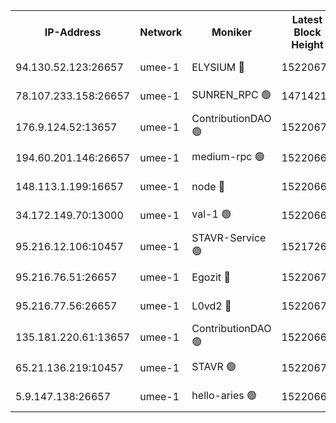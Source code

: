 


<table><tr><th>IP-Address</th><th>Network</th><th>Moniker</th><th>Latest Block Height</th><th>Earliest Block Height</th><th>Catching Up</th><th>Tx Index</th><th>Voting Power</th><th>Scan Time</th></tr><tr><td>94.130.52.123:26657</td><td>umee-1</td><td>ELYSIUM 🔴</td><td>15220676</td><td>3216011</td><td>False</td><td>off</td><td>27073709</td><td>2024-12-15T12:22:15.185580686UTC</td></tr><tr><td>78.107.233.158:26657</td><td>umee-1</td><td>SUNREN_RPC 🟢</td><td>14714211</td><td>13338194</td><td>False</td><td>on</td><td>0</td><td>2024-12-15T12:21:51.459191906UTC</td></tr><tr><td>176.9.124.52:13657</td><td>umee-1</td><td>ContributionDAO 🟢</td><td>15220670</td><td>13924595</td><td>False</td><td>on</td><td>0</td><td>2024-12-15T12:21:40.644283676UTC</td></tr><tr><td>194.60.201.146:26657</td><td>umee-1</td><td>medium-rpc 🟢</td><td>15220662</td><td>14648126</td><td>False</td><td>on</td><td>0</td><td>2024-12-15T12:21:08.602135856UTC</td></tr><tr><td>148.113.1.199:16657</td><td>umee-1</td><td>node 🔴</td><td>15220662</td><td>14696187</td><td>False</td><td>off</td><td>1666214</td><td>2024-12-15T12:21:06.072525088UTC</td></tr><tr><td>34.172.149.70:13000</td><td>umee-1</td><td>val-1 🟢</td><td>15220669</td><td>14743001</td><td>False</td><td>off</td><td>0</td><td>2024-12-15T12:21:34.163068487UTC</td></tr><tr><td>95.216.12.106:10457</td><td>umee-1</td><td>STAVR-Service 🟢</td><td>15217264</td><td>15044491</td><td>False</td><td>on</td><td>0</td><td>2024-12-15T12:22:04.177121345UTC</td></tr><tr><td>95.216.76.51:26657</td><td>umee-1</td><td>Egozit 🔴</td><td>15220676</td><td>15120676</td><td>False</td><td>off</td><td>38603564</td><td>2024-12-15T12:22:14.847644671UTC</td></tr><tr><td>95.216.77.56:26657</td><td>umee-1</td><td>L0vd2 🔴</td><td>15220678</td><td>15120678</td><td>False</td><td>off</td><td>38380951</td><td>2024-12-15T12:22:26.075916866UTC</td></tr><tr><td>135.181.220.61:13657</td><td>umee-1</td><td>ContributionDAO 🟢</td><td>15220661</td><td>15215037</td><td>False</td><td>off</td><td>0</td><td>2024-12-15T12:21:01.079965932UTC</td></tr><tr><td>65.21.136.219:10457</td><td>umee-1</td><td>STAVR 🟢</td><td>15220678</td><td>15216001</td><td>False</td><td>on</td><td>0</td><td>2024-12-15T12:22:28.586586013UTC</td></tr><tr><td>5.9.147.138:26657</td><td>umee-1</td><td>hello-aries 🟢</td><td>15220667</td><td>15219461</td><td>False</td><td>off</td><td>0</td><td>2024-12-15T12:21:31.360399134UTC</td></tr></table>